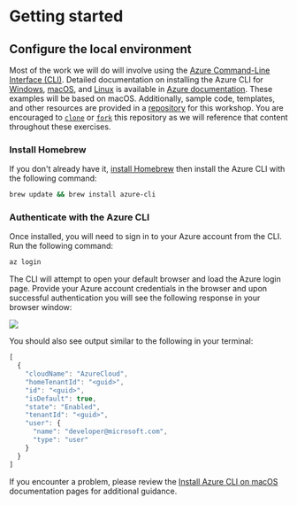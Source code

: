 # Getting started

## Configure the local environment

Most of the work we will do will involve using the [Azure Command-Line Interface \(CLI\)](https://docs.microsoft.com/en-us/cli/azure/?view=azure-cli-latest). Detailed documentation on installing the Azure CLI for [Windows](https://docs.microsoft.com/en-us/cli/azure/install-azure-cli-windows?view=azure-cli-latest), [macOS](https://docs.microsoft.com/en-us/cli/azure/install-azure-cli-macos?view=azure-cli-latest), and [Linux](https://docs.microsoft.com/en-us/cli/azure/install-azure-cli-yum?view=azure-cli-latest) is available in [Azure documentation](https://docs.microsoft.com/en-us/azure/). These examples will be based on macOS. Additionally, sample code, templates, and other resources are provided in a [repository](https://github.com/snyk-partners/snyk-azure-resources) for this workshop. You are encouraged to [`clone`](https://github.com/snyk-partners/snyk-azure-resources.git) or [`fork`](https://github.com/snyk-partners/snyk-azure-resources/fork) this repository as we will reference that content throughout these exercises.

### Install Homebrew

If you don't already have it, [install Homebrew](https://docs.brew.sh/Installation.html) then install the Azure CLI with the following command:

```bash
brew update && brew install azure-cli
```

### Authenticate with the Azure CLI

Once installed, you will need to sign in to your Azure account from the CLI. Run the following command:

```bash
az login
```

The CLI will attempt to open your default browser and load the Azure login page. Provide your Azure account credentials in the browser and upon successful authentication you will see the following response in your browser window:

![](https://partner-workshop-assets.s3.us-east-2.amazonaws.com/azure_cli_login.png)

You should also see output similar to the following in your terminal:

```javascript
[
  {
    "cloudName": "AzureCloud",
    "homeTenantId": "<guid>",
    "id": "<guid>",
    "isDefault": true,
    "state": "Enabled",
    "tenantId": "<guid>",
    "user": {
      "name": "developer@microsoft.com",
      "type": "user"
    }
  }
]
```

If you encounter a problem, please review the [Install Azure CLI on macOS](https://docs.microsoft.com/en-us/cli/azure/install-azure-cli-macos?view=azure-cli-latest) documentation pages for additional guidance.

